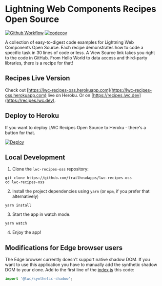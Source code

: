 # Lightning Web Components Recipes Open Source

[![Github Workflow](<https://github.com/trailheadapps/lwc-recipes-oss/workflows/Salesforce%20DX%20CI%20(scratch%20org%20only)/badge.svg>)](https://github.com/trailheadapps/lwc-recipes-oss/actions) [![codecov](https://codecov.io/gh/trailheadapps/lwc-recipes-oss/branch/master/graph/badge.svg)](https://codecov.io/gh/trailheadapps/lwc-recipes-oss)

A collection of easy-to-digest code examples for Lightning Web Components Open Source. Each recipe demonstrates how to code a specific task in 30 lines of code or less. A View Source link takes you right to the code in GitHub. From Hello World to data access and third-party libraries, there is a recipe for that!

## Recipes Live Version

Check out [https://lwc-recipes-oss.herokuapp.com](https://lwc-recipes-oss.herokuapp.com) live on Heroku. Or on [https://recipes.lwc.dev](https://recipes.lwc.dev).

## Deploy to Heroku

If you want to deploy LWC Recipes Open Source to Heroku - there's a button for that.

[![Deploy](https://www.herokucdn.com/deploy/button.svg)](https://heroku.com/deploy)

## Local Development

1. Clone the `lwc-recipes-oss` repository:

```
git clone https://github.com/trailheadapps/lwc-recipes-oss
cd lwc-recipes-oss
```

2. Install the project dependencies using `yarn` (or `npm`, if you prefer that alternatively)

```
yarn install
```

3. Start the app in watch mode.

```
yarn watch
```

4. Enjoy the app!

## Modifications for Edge browser users

The Edge browser currently doesn't support native shadow DOM. If you want to use this application you have to manually add the synthetic shadow DOM to your clone. Add to the first line of the [index.js](https://github.com/trailheadapps/lwc-recipes-oss/blob/master/src/index.js#L1) this code:

```javascript
import '@lwc/synthetic-shadow';
```
